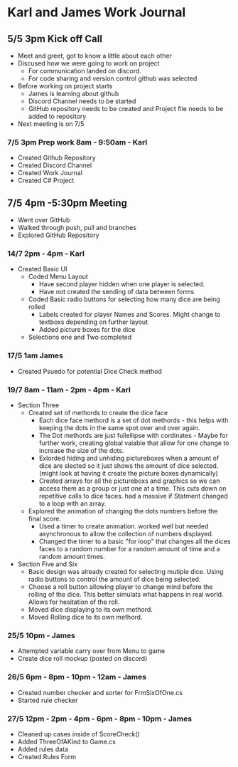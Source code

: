 **Karl and James Work Journal**
=============
**5/5 3pm Kick off Call**
---------------
* Meet and greet, got to know a little about each other
 * Discused how we were going to work on project
    * For communication landed on discord.
    * For code sharing and version control github was selected
 * Before working on project starts
    * James is learning about github
    * Discord Channel needs to be started
    * GitHub repository needs to be created and Project file needs to be added to repository
 * Next meeting is on 7/5
 
### 7/5 3pm Prep work 8am - 9:50am - Karl ###
* Created Github Repository
* Created Discord Channel
* Created Work Journal
* Created C# Project

**7/5 4pm -5:30pm Meeting**
---------------
* Went over GitHub
* Walked through push, pull and branches
* Explored GitHub Repository

### 14/7 2pm - 4pm - Karl ###
* Created Basic UI
   * Coded Menu Layout
      * Have second player hidden when one player is selected.
      * Have not created the sending of data between forms
   * Coded Basic radio buttons for selecting how many dice are being rolled
      * Labels created for player Names and Scores. Might change to textboxs depending on further layout
      * Added picture boxes for the dice
   * Selections one and Two completed
### 17/5 1am James ###
* Created Psuedo for potential Dice Check method

### 19/7 8am - 11am - 2pm - 4pm - Karl ###
* Section Three
   * Created set of methords to create the dice face
      * Each dice face methord is a set of dot methords - this helps with keeping the dots in the same spot over and over again.
      * The Dot methords are just fullellipse with cordinates - Maybe for further work, creating global vaiable that allow for one change to increase the size of the dots.
      * Exlorded hiding and unhiding pictureboxes when a amount of dice are slected so it just shows the amount of dice selected. (might look at having it create the picture boxes dynamically)
      * Created arrays for all the pictureboxs and graphics so we can access them as a group or just one at a time. This cuts down on repetitive calls to dice faces. had a massive if Statment changed to a loop with an array.
   * Explored the animation of changing the dots numbers before the final score.
      * Used a timer to create animation. worked well but needed asynchronous to allow the collection of numbers displayed.
      * Changed the timer to a basic "for loop" that changes all the dices faces to a random number for a random amount of time and a random amount times.
* Section Five and Six
   * Basic design was already created for selecting mutiple dice. Using radio buttons to control the amount of dice being selected. 
   * Choose a roll button allowing player to change mind before the rolling of the dice. This better simulats what happens in real world. Allows for hesitation of the roll.
   * Moved dice displaying to its own methord.
   * Moved Rolling dice to its own methord.
  
### 25/5 10pm - James ###
* Attempted variable carry over from Menu to game
* Create dice roll mockup (posted on discord)
     
### 26/5 6pm - 8pm - 10pm - 12am - James ###
* Created number checker and sorter for FrmSixOfOne.cs
* Started rule checker

### 27/5 12pm - 2pm - 4pm - 6pm - 8pm - 10pm - James ##
* Cleaned up cases inside of ScoreCheck()
* Added ThreeOfAKind to Game.cs
* Added rules data
* Created Rules Form
